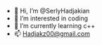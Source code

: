 - 👋 Hi, I’m @SerlyHadjakian
- 👀 I’m interested in coding
- 🌱 I’m currently learning c++
- 📫 Hadjakz00@gmail.com

<!---
SerlyHadjakian/SerlyHadjakian is a ✨ special ✨ repository because its `README.md` (this file) appears on your GitHub profile.
You can click the Preview link to take a look at your changes.
--->
